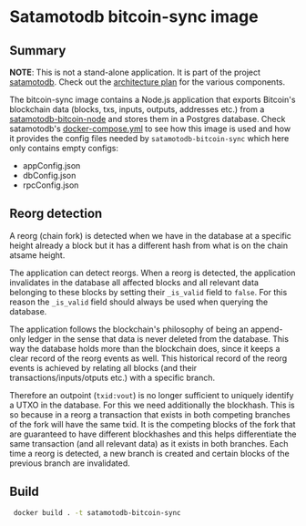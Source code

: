 # Satamotodb bitcoin-sync image

## Summary

**NOTE**: This is not a stand-alone application. It is part of the project [satamotodb](https://github.com/tka85/satamotodb). Check out the [architecture plan](https://github.com/tka85/satamotodb/architecture.svg) for the various components.

The bitcoin-sync image contains a Node.js application that exports Bitcoin's blockchain data (blocks, txs, inputs, outputs, addresses etc.) from a [satamotodb-bitcoin-node](https://github.com/tka85/satamotodb-bitcoin-node) and stores them in a Postgres database. Check satamotodb's [docker-compose.yml](https://github.com/tka85/satamotodb/blob/master/docker-compose.yml) to see how this image is used and how it provides the config files needed by `satamotodb-bitcoin-sync` which here only contains empty configs:

* appConfig.json
* dbConfig.json
* rpcConfig.json


## Reorg detection

A reorg (chain fork) is detected when we have in the database at a specific height already a block but it has a different hash from what is on the chain atsame height.

The application can detect reorgs. When a reorg is detected, the application invalidates in the database all affected blocks and all relevant data belonging to these blocks by setting their `_is_valid` field to `false`. For this reason the `_is_valid` field should always be used when querying the database.

The application follows the blockchain's philosophy of being an append-only ledger in the sense that data is never deleted from the database. This way the database holds more than the blockchain does, since it keeps a clear record of the reorg events as well. This historical record of the reorg events is achieved by relating all blocks (and their transactions/inputs/otputs etc.) with a specific branch.

Therefore an outpoint (`txid:vout`) is no longer sufficient to uniquely identify a UTXO in the database. For this we need additionally the blockhash. This is so because in a reorg a transaction that exists in both competing branches of the fork will have the same txid. It is the competing blocks of the fork that are guaranteed to have different blockhashes and this helps differentiate the same transaction (and all relevant data) as it exists in both branches. Each time a reorg is detected, a new branch is created and certain blocks of the previous branch are invalidated.

## Build

```bash
 docker build . -t satamotodb-bitcoin-sync
```
